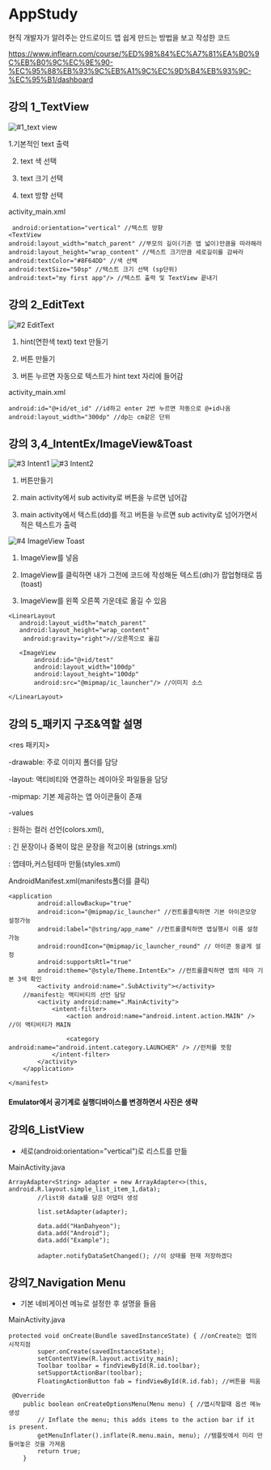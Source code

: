 # AppStudy
현직 개발자가 알려주는 안드로이드 앱 쉽게 만드는 방법을 보고 작성한 코드

https://www.inflearn.com/course/%ED%98%84%EC%A7%81%EA%B0%9C%EB%B0%9C%EC%9E%90-%EC%95%88%EB%93%9C%EB%A1%9C%EC%9D%B4%EB%93%9C-%EC%95%B1/dashboard

## 강의 1_TextView

![#1_text view](https://user-images.githubusercontent.com/52192706/103891569-6bddac80-512d-11eb-898f-cb24b595dfee.JPG)

1.기본적인 text 출력

2. text 색 선택

3. text 크기 선택

4. text 방향 선택

activity_main.xml
```
 android:orientation="vertical" //텍스트 방향
<TextView
android:layout_width="match_parent" //부모의 길이(기존 앱 넓이)만큼을 따라해라
android:layout_height="wrap_content" //텍스트 크기만큼 세로길이를 감싸라
android:textColor="#8F64DD" //색 선택
android:textSize="50sp" //텍스트 크기 선택 (sp단위)
android:text="my first app"/> //텍스트 출력 및 TextView 끝내기
```

## 강의 2_EditText

![#2 EditText](https://user-images.githubusercontent.com/52192706/103891573-6d0ed980-512d-11eb-910c-9ba26fbe959d.JPG)

1. hint(연한색 text) text 만들기

2. 버튼 만들기

3. 버튼 누르면 자동으로 텍스트가 hint text 자리에 들어감

activity_main.xml
```
android:id="@+id/et_id" //id하고 enter 2번 누르면 자동으로 @+id나옴
android:layout_width="300dp" //dp는 cm같은 단위
```

## 강의 3,4_IntentEx/ImageView&Toast

![#3 Intent1](https://user-images.githubusercontent.com/52192706/104125940-4525ad00-539d-11eb-982e-b3c9f30f55d3.JPG)
![#3 Intent2](https://user-images.githubusercontent.com/52192706/104125944-4656da00-539d-11eb-8f4c-5ea89b00c32f.JPG)

1. 버튼만들기

2. main activity에서 sub activity로 버튼을 누르면 넘어감

3. main activity에서 텍스트(dd)를 적고 버튼을 누르면 sub activity로 넘어가면서 적은 텍스트가 출력

![#4 ImageView Toast](https://user-images.githubusercontent.com/52192706/104125947-48209d80-539d-11eb-9048-e13fa6200222.JPG)

1. ImageView를 넣음

2. ImageView를 클릭하면 내가 그전에 코드에 작성해둔 텍스트(dh)가 팝업형태로 뜸(toast)

3. ImageView를 왼쪽 오른쪽 가운데로 옮길 수 있음

```
<LinearLayout
   android:layout_width="match_parent"
   android:layout_height="wrap_content"
    android:gravity="right">//오른쪽으로 옮김
    
   <ImageView
       android:id="@+id/test"
       android:layout_width="100dp"
       android:layout_height="100dp"
       android:src="@mipmap/ic_launcher"/> //이미지 소스

</LinearLayout>
```

## 강의 5_패키지 구조&역할 설명

<res 패키지>

-drawable: 주로 이미지 폴더를 담당

-layout: 액티비티와 연결하는 레이아웃 파일들을 담당

-mipmap: 기본 제공하는 앱 아이콘들이 존재

-values 

: 원하는 컬러 선언(colors.xml),

: 긴 문장이나 중복이 많은 문장을 적고이용 (strings.xml)

: 앱테마,커스텀테마 만듦(styles.xml)

AndroidManifest.xml(manifests폴더를 클릭)

```
<application
        android:allowBackup="true"
        android:icon="@mipmap/ic_launcher" //컨트롤클릭하면 기본 아이콘모양 설정가능
        android:label="@string/app_name" //컨트롤클릭하면 앱실행시 이름 설정가능
        android:roundIcon="@mipmap/ic_launcher_round" // 아이콘 둥글게 설정
        android:supportsRtl="true"
        android:theme="@style/Theme.IntentEx"> //컨트롤클릭하면 앱의 테마 기본 3색 확인
        <activity android:name=".SubActivity"></activity>
	//manifest는 액티비티의 선언 담당
        <activity android:name=".MainActivity">
            <intent-filter>
                <action android:name="android.intent.action.MAIN" /> //이 액티비티가 MAIN

                <category android:name="android.intent.category.LAUNCHER" /> //런처를 뜻함
            </intent-filter>
        </activity>
    </application>

</manifest>
```

#### Emulator에서 공기계로 실행디바이스를 변경하면서 사진은 생략

## 강의6_ListView

- 세로(android:orientation="vertical")로 리스트를 만듦

MainActivity.java

```
ArrayAdapter<String> adapter = new ArrayAdapter<>(this, android.R.layout.simple_list_item_1,data);
        //list와 data를 담은 어댑터 생성

        list.setAdapter(adapter);

        data.add("HanDahyeon");
        data.add("Android");
        data.add("Example");

        adapter.notifyDataSetChanged(); //이 상태를 현재 저장하겠다
```


## 강의7_Navigation Menu

- 기본 네비게이션 메뉴로 설정한 후 설명을 들음 

MainActivity.java
```
protected void onCreate(Bundle savedInstanceState) { //onCreate는 앱의 시작지점
        super.onCreate(savedInstanceState);
        setContentView(R.layout.activity_main);
        Toolbar toolbar = findViewById(R.id.toolbar);
        setSupportActionBar(toolbar);
        FloatingActionButton fab = findViewById(R.id.fab); //버튼을 띄움
```
```
 @Override
    public boolean onCreateOptionsMenu(Menu menu) { //앱시작할때 옵션 메뉴 생성
        // Inflate the menu; this adds items to the action bar if it is present.
        getMenuInflater().inflate(R.menu.main, menu); //템플릿에서 미리 만들어놓은 것을 가져옴
        return true;
    }
```
